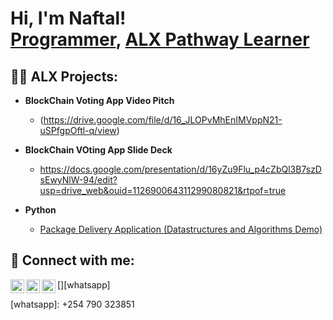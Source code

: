 <h1>Hi, I'm Naftal! <br/><a href="https://github.com/mansadotcom">Programmer</a>, <a href="https://www.linkedin.com/in/naftal-musa/">ALX Pathway Learner</a>
  
<h2>👨‍💻 ALX Projects:</h2>

- <b>BlockChain Voting App Video Pitch</b>
  - (https://drive.google.com/file/d/16_JLOPvMhEnIMVppN21-uSPfgpOftl-q/view)
 
- <b>BlockChain VOting App Slide Deck</b>
  - https://docs.google.com/presentation/d/16yZu9Flu_p4cZbQl3B7szDsEwyNlW-94/edit?usp=drive_web&ouid=112690064311299080821&rtpof=true 

- <b>Python</b>
  - [Package Delivery Application (Datastructures and Algorithms Demo)](https://github.com/joshmadakor1/Package-Delivery-Pathfinding-Algorithm)

<h2> 🤳 Connect with me:</h2>

[<img align="left" alt="NaftalMusa | LinkedIn" width="22px" src="https://cdn.jsdelivr.net/npm/simple-icons@v3/icons/linkedin.svg" />][linkedin]
[<img align="left" alt="NaftalMusa | Instagram" width="22px" src="https://cdn.jsdelivr.net/npm/simple-icons@v3/icons/instagram.svg" />][instagram]
[<img align="left" alt="NaftalMusa | Whatsapp" width="22px" src="https://cdn.jsdelivr.net/npm/simple-icons@v3/icons/youtube.svg" />][whatsapp]

[linkedin]: https://linkedin.com/in/naftal-musa
[instagram]: https://www.instagram.com/musaa.a__/
[whatsapp]: +254 790 323851 

<!--
**mansadotcom/mansadotcom** is a ✨ _special_ ✨ repository because its `README.md` (this file) appears on your GitHub profile.

Here are some ideas to get you started:

- 🔭 I’m currently working on ...
- 🌱 I’m currently learning ...
- 👯 I’m looking to collaborate on ...
- 🤔 I’m looking for help with ...
- 💬 Ask me about ...
- 📫 How to reach me: ...
- 😄 Pronouns: ...
- ⚡ Fun fact: ...
-->
